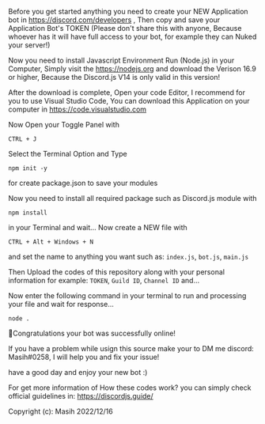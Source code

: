 Before you get started anything you need to create your NEW Application bot in https://discord.com/developers , Then copy and save your Application Bot's TOKEN (Please don't share this with anyone, Because whoever has it will have full access to your bot, for example they can Nuked your server!)

Now you need to install Javascript Environment Run (Node.js) in your Computer, Simply visit the https://nodejs.org and download the Verison 16.9 or higher, Because the Discord.js V14 is only valid in this version!

After the download is complete, Open your code Editor, I recommend for you to use Visual Studio Code, You can download this Application on your computer in https://code.visualstudio.com

Now Open your Toggle Panel with 
```
CTRL + J 
```
Select the Terminal Option and Type
```
npm init -y
```
for create package.json to save your modules

Now you need to install all required package such as Discord.js module with
```
npm install
```
in your Terminal and wait...
Now create a NEW file with
```
CTRL + Alt + Windows + N
```
and set the name to anything you want such as: `index.js`, `bot.js`, `main.js`

Then Upload the codes of this repository along with your personal information for example: `TOKEN`, `Guild ID`, `Channel ID` and...

Now enter the following command in your terminal to run and processing your file and wait for response...
``` 
node .
```

🎉Congratulations your bot was successfully online!

If you have a problem while usign this source make your to DM me discord: Masih#0258, I will help you and fix your issue!

have a good day and enjoy your new bot :)

For get more information of How these codes work? you can simply check official guidelines in: https://discordjs.guide/

Copyright (c): Masih 2022/12/16
